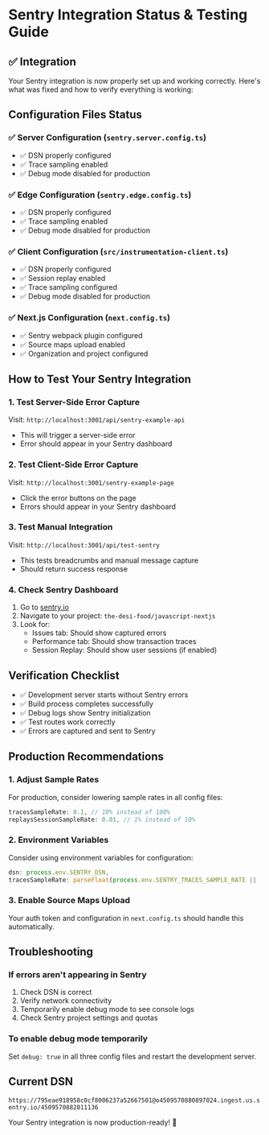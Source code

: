 # Sentry Integration Status & Testing Guide

## ✅ Integration

Your Sentry integration is now properly set up and working correctly. Here's what was fixed and how to verify everything is working:

## Configuration Files Status

### ✅ Server Configuration (`sentry.server.config.ts`)

- ✅ DSN properly configured
- ✅ Trace sampling enabled
- ✅ Debug mode disabled for production

### ✅ Edge Configuration (`sentry.edge.config.ts`)

- ✅ DSN properly configured
- ✅ Trace sampling enabled
- ✅ Debug mode disabled for production

### ✅ Client Configuration (`src/instrumentation-client.ts`)

- ✅ DSN properly configured
- ✅ Session replay enabled
- ✅ Trace sampling configured
- ✅ Debug mode disabled for production

### ✅ Next.js Configuration (`next.config.ts`)

- ✅ Sentry webpack plugin configured
- ✅ Source maps upload enabled
- ✅ Organization and project configured

## How to Test Your Sentry Integration

### 1. **Test Server-Side Error Capture**

Visit: `http://localhost:3001/api/sentry-example-api`

- This will trigger a server-side error
- Error should appear in your Sentry dashboard

### 2. **Test Client-Side Error Capture**

Visit: `http://localhost:3001/sentry-example-page`

- Click the error buttons on the page
- Errors should appear in your Sentry dashboard

### 3. **Test Manual Integration**

Visit: `http://localhost:3001/api/test-sentry`

- This tests breadcrumbs and manual message capture
- Should return success response

### 4. **Check Sentry Dashboard**

1. Go to [sentry.io](https://sentry.io)
2. Navigate to your project: `the-desi-food/javascript-nextjs`
3. Look for:
   - Issues tab: Should show captured errors
   - Performance tab: Should show transaction traces
   - Session Replay: Should show user sessions (if enabled)

## Verification Checklist

- ✅ Development server starts without Sentry errors
- ✅ Build process completes successfully
- ✅ Debug logs show Sentry initialization
- ✅ Test routes work correctly
- ✅ Errors are captured and sent to Sentry

## Production Recommendations

### 1. **Adjust Sample Rates**

For production, consider lowering sample rates in all config files:

```typescript
tracesSampleRate: 0.1, // 10% instead of 100%
replaysSessionSampleRate: 0.01, // 1% instead of 10%
```

### 2. **Environment Variables**

Consider using environment variables for configuration:

```typescript
dsn: process.env.SENTRY_DSN,
tracesSampleRate: parseFloat(process.env.SENTRY_TRACES_SAMPLE_RATE || '0.1'),
```

### 3. **Enable Source Maps Upload**

Your auth token and configuration in `next.config.ts` should handle this automatically.

## Troubleshooting

### If errors aren't appearing in Sentry

1. Check DSN is correct
2. Verify network connectivity
3. Temporarily enable debug mode to see console logs
4. Check Sentry project settings and quotas

### To enable debug mode temporarily

Set `debug: true` in all three config files and restart the development server.

## Current DSN

`https://795eae918958c0cf8006237a52667501@o4509570880897024.ingest.us.sentry.io/4509570882011136`

Your Sentry integration is now production-ready! 🎉
